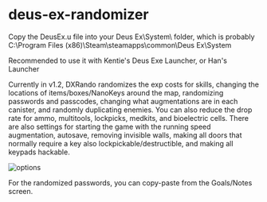 # deus-ex-randomizer

Copy the DeusEx.u file into your Deus Ex\System\ folder, which is probably C:\Program Files (x86)\Steam\steamapps\common\Deus Ex\System

Recommended to use it with Kentie's Deus Exe Launcher, or Han's Launcher

Currently in v1.2, DXRando randomizes the exp costs for skills, changing the locations of items/boxes/NanoKeys around the map, randomizing passwords and passcodes, changing what augmentations are in each canister, and randomly duplicating enemies. You can also reduce the drop rate for ammo, multitools, lockpicks, medkits, and bioelectric cells. There are also settings for starting the game with the running speed augmentation, autosave, removing invisible walls, making all doors that normally require a key also lockpickable/destructible, and making all keypads hackable.

![options](https://i.imgur.com/X8EBYMO.png)

For the randomized passwords, you can copy-paste from the Goals/Notes screen.